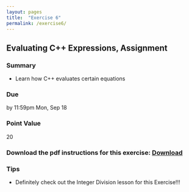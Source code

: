 ```yaml
---
layout: pages
title:  "Exercise 6"
permalink: /exercise6/
---
```


## Evaluating C++ Expressions, Assignment 

### Summary

- Learn how C++ evaluates certain equations

### Due
by 11:59pm Mon, Sep 18 

### Point Value
20

### Download the pdf instructions for this exercise: [Download](https://rawgit.com/jeungsook/cs135/master/exercises/pdf/CS%20135%20Fall%202017%20Exercise%20%236.pdf)

### Tips
- Definitely check out the Integer Division lesson for this Exercise!!!

